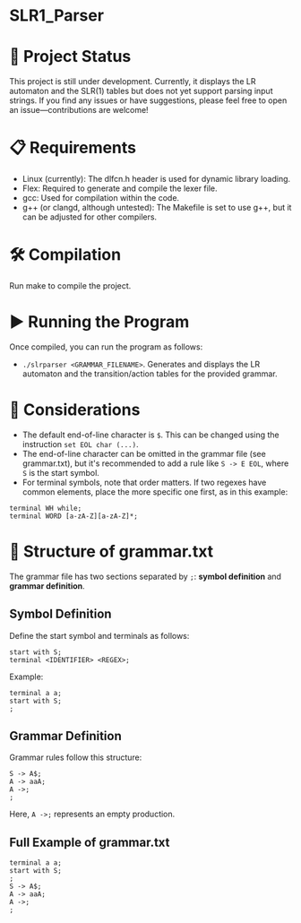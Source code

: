 # SLR1_Parser

# 🚧 Project Status

This project is still under development. Currently, it displays the LR automaton and the SLR(1) tables but does not yet support parsing input strings.
If you find any issues or have suggestions, please feel free to open an issue—contributions are welcome!

# 📋 Requirements
- Linux (currently): The dlfcn.h header is used for dynamic library loading.
- Flex: Required to generate and compile the lexer file.
- gcc: Used for compilation within the code.
- g++ (or clangd, although untested): The Makefile is set to use g++, but it can be adjusted for other compilers.

# 🛠️ Compilation
Run make to compile the project.

# ▶️ Running the Program
Once compiled, you can run the program as follows:
- `./slrparser <GRAMMAR_FILENAME>`. Generates and displays the LR automaton and the transition/action tables for the provided grammar.

# 📌 Considerations
- The default end-of-line character is `$`. This can be changed using the instruction `set EOL char (...)`.
- The end-of-line character can be omitted in the grammar file (see grammar.txt), but it's recommended to add a rule like `S -> E EOL`, where `S` is the start symbol.
- For terminal symbols, note that order matters. If two regexes have common elements, place the more specific one first, as in this example:
~~~
terminal WH while;
terminal WORD [a-zA-Z][a-zA-Z]*;
~~~

# 📄 Structure of grammar.txt
The grammar file has two sections separated by `;`: **symbol definition** and **grammar definition**.

## Symbol Definition
Define the start symbol and terminals as follows:
~~~
start with S;
terminal <IDENTIFIER> <REGEX>;
~~~
Example:
~~~
terminal a a;
start with S;
;
~~~
## Grammar Definition
Grammar rules follow this structure:
~~~
S -> A$;
A -> aaA;
A ->;
;
~~~
Here, `A ->;` represents an empty production.

## Full Example of grammar.txt
~~~
terminal a a;
start with S;
;
S -> A$;
A -> aaA;
A ->;
;
~~~
